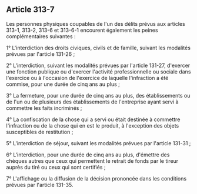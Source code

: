 Article 313-7
----
Les personnes physiques coupables de l'un des délits prévus aux articles 313-1,
313-2, 313-6 et 313-6-1 encourent également les peines complémentaires suivantes
:

1° L'interdiction des droits civiques, civils et de famille, suivant les
modalités prévues par l'article 131-26 ;

2° L'interdiction, suivant les modalités prévues par l'article 131-27, d'exercer
une fonction publique ou d'exercer l'activité professionnelle ou sociale dans
l'exercice ou à l'occasion de l'exercice de laquelle l'infraction a été commise,
pour une durée de cinq ans au plus ;

3° La fermeture, pour une durée de cinq ans au plus, des établissements ou de
l'un ou de plusieurs des établissements de l'entreprise ayant servi à commettre
les faits incriminés ;

4° La confiscation de la chose qui a servi ou était destinée à commettre
l'infraction ou de la chose qui en est le produit, à l'exception des objets
susceptibles de restitution ;

5° L'interdiction de séjour, suivant les modalités prévues par l'article 131-31
;

6° L'interdiction, pour une durée de cinq ans au plus, d'émettre des chèques
autres que ceux qui permettent le retrait de fonds par le tireur auprès du tiré
ou ceux qui sont certifiés ;

7° L'affichage ou la diffusion de la décision prononcée dans les conditions
prévues par l'article 131-35.
